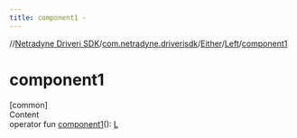 ```yaml
---
title: component1 -
---
```

//[Netradyne Driveri SDK](../../../index.md)/[com.netradyne.driverisdk](../../index.md)/[Either](../index.md)/[Left](index.md)/[component1](component1.md)



# component1  
[common]  
Content  
operator fun [component1](component1.md)(): [L](index.md)  



